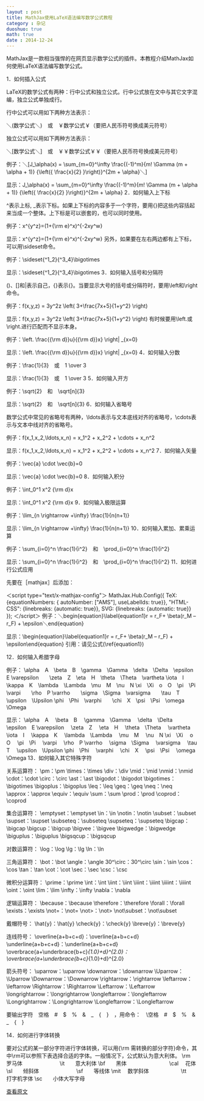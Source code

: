 ```yaml
---
layout : post
title: MathJax使用LaTeX语法编写数学公式教程
category : 杂记
duoshuo: true
math: true
date : 2014-12-24
---
```


<!-- more -->

MathJax是一款相当强悍的在网页显示数学公式的插件。本教程介绍MathJax如何使用LaTeX语法编写数学公式。

1．如何插入公式

LaTeX的数学公式有两种：行中公式和独立公式。行中公式放在文中与其它文字混编，独立公式单独成行。

行中公式可以用如下两种方法表示：

＼(数学公式＼)　或　￥数学公式￥（要把人民币符号换成美元符号）

独立公式可以用如下两种方法表示：

＼[数学公式＼]　或　￥￥数学公式￥￥（要把人民币符号换成美元符号）

例子：＼[J_\alpha(x) = \sum_{m=0}^\infty \frac{(-1)^m}{m! \Gamma (m + \alpha + 1)} {\left({ \frac{x}{2} }\right)}^{2m + \alpha}＼]

显示：J_\alpha(x) = \sum_{m=0}^\infty \frac{(-1)^m}{m! \Gamma (m + \alpha + 1)} {\left({ \frac{x}{2} }\right)}^{2m + \alpha}
2．如何输入上下标

^表示上标, _表示下标。如果上下标的内容多于一个字符，要用{}把这些内容括起来当成一个整体。上下标是可以嵌套的，也可以同时使用。

例子：x^{y^z}=(1+{\rm e}^x)^{-2xy^w}

显示：x^{y^z}=(1+{\rm e}^x)^{-2xy^w}
另外，如果要在左右两边都有上下标，可以用\sideset命令。

例子：\sideset{^1_2}{^3_4}\bigotimes

显示：\sideset{^1_2}{^3_4}\bigotimes
3．如何输入括号和分隔符

()、[]和|表示自己，\{\}表示{}。当要显示大号的括号或分隔符时，要用\left和\right命令。

例子：f(x,y,z) = 3y^2z \left( 3+\frac{7x+5}{1+y^2} \right)

显示：f(x,y,z) = 3y^2z \left( 3+\frac{7x+5}{1+y^2} \right)
有时候要用\left.或\right.进行匹配而不显示本身。

例子：\left. \frac{{\rm d}}u}{{\rm d}}x} \right| _{x=0}

显示：\left. \frac{{\rm d}}u}{{\rm d}}x} \right| _{x=0}
4．如何输入分数

例子：\frac{1}{3}　或　1 \over 3

显示：\frac{1}{3}　或　1 \over 3
5．如何输入开方

例子：\sqrt{2}　和　\sqrt[n]{3}

显示：\sqrt{2}　和　\sqrt[n]{3}
6．如何输入省略号

数学公式中常见的省略号有两种，\ldots表示与文本底线对齐的省略号，\cdots表示与文本中线对齐的省略号。

例子：f(x_1,x_2,\ldots,x_n) = x_1^2 + x_2^2 + \cdots + x_n^2

显示：f(x_1,x_2,\ldots,x_n) = x_1^2 + x_2^2 + \cdots + x_n^2
7．如何输入矢量

例子：\vec{a} \cdot \vec{b}=0

显示：\vec{a} \cdot \vec{b}=0
8．如何输入积分

例子：\int_0^1 x^2 {\rm d}x

显示：\int_0^1 x^2 {\rm d}x
9．如何输入极限运算

例子：\lim_{n \rightarrow +\infty} \frac{1}{n(n+1)}

显示：\lim_{n \rightarrow +\infty} \frac{1}{n(n+1)}
10．如何输入累加、累乘运算

例子：\sum_{i=0}^n \frac{1}{i^2}　和　\prod_{i=0}^n \frac{1}{i^2}

显示：\sum_{i=0}^n \frac{1}{i^2}　和　\prod_{i=0}^n \frac{1}{i^2}
11．如何进行公式应用

先要在［mathjax］后添加：

＜script type="text/x-mathjax-config"＞
    MathJax.Hub.Config({
        TeX: {equationNumbers: {
            autoNumber: ["AMS"], useLabelIds: true}},
            "HTML-CSS": {linebreaks: {automatic: true}},
            SVG: {linebreaks: {automatic: true}}
    });
＜/script＞
例子：＼begin{equation}\label{equation1}r = r_F+ \beta(r_M – r_F) + \epsilon＼end{equation}

显示：\begin{equation}\label{equation1}r = r_F+ \beta(r_M – r_F) + \epsilon\end{equation}
引用：请见公式(\ref{equation1})

12．如何输入希腊字母

例子：
\alpha　A　\beta　B　\gamma　\Gamma　\delta　\Delta　\epsilon　E
\varepsilon　　\zeta　Z　\eta　H　\theta　\Theta　\vartheta
\iota　I　\kappa　K　\lambda　\Lambda　\mu　M　\nu　N
\xi　\Xi　o　O　\pi　\Pi　\varpi　　\rho　P
\varrho　　\sigma　\Sigma　\varsigma　　\tau　T　\upsilon　\Upsilon
\phi　\Phi　\varphi　　\chi　X　\psi　\Psi　\omega　\Omega

显示：
\alpha　A　 \beta　B　 \gamma　\Gamma　 \delta　\Delta　 \epsilon　E
\varepsilon　 \zeta　Z　 \eta　H　 \theta　\Theta　 \vartheta
\iota　I　 \kappa　K　 \lambda　\Lambda　 \mu　M　 \nu　N
\xi　\Xi　 o　O　 \pi　\Pi　 \varpi　 \rho　P
\varrho　 \sigma　\Sigma　 \varsigma　 \tau　T　 \upsilon　\Upsilon
\phi　\Phi　 \varphi　 \chi　X　 \psi　\Psi　 \omega　\Omega
13．如何输入其它特殊字符

关系运算符：
\pm：\pm
\times：\times
\div：\div
\mid：\mid
\nmid：\nmid
\cdot：\cdot
\circ：\circ
\ast：\ast
\bigodot：\bigodot
\bigotimes：\bigotimes
\bigoplus：\bigoplus
\leq：\leq
\geq：\geq
\neq：\neq
\approx：\approx
\equiv：\equiv
\sum：\sum
\prod：\prod
\coprod：\coprod

集合运算符：
\emptyset：\emptyset
\in：\in
\notin：\notin
\subset：\subset
\supset：\supset
\subseteq：\subseteq
\supseteq：\supseteq
\bigcap：\bigcap
\bigcup：\bigcup
\bigvee：\bigvee
\bigwedge：\bigwedge
\biguplus：\biguplus
\bigsqcup：\bigsqcup

对数运算符：
\log：\log
\lg：\lg
\ln：\ln

三角运算符：
\bot：\bot
\angle：\angle
30^\circ：30^\circ
\sin：\sin
\cos：\cos
\tan：\tan
\cot：\cot
\sec：\sec
\csc：\csc

微积分运算符：
\prime：\prime
\int：\int
\iint：\iint
\iiint：\iiint
\iiiint：\iiiint
\oint：\oint
\lim：\lim
\infty：\infty
\nabla：\nabla

逻辑运算符：
\because：\because
\therefore：\therefore
\forall：\forall
\exists：\exists
\not=：\not=
\not>：\not>
\not\subset：\not\subset

戴帽符号：
\hat{y}：\hat{y}
\check{y}：\check{y}
\breve{y}：\breve{y}

连线符号：
\overline{a+b+c+d}：\overline{a+b+c+d}
\underline{a+b+c+d}：\underline{a+b+c+d}
\overbrace{a+\underbrace{b+c}_{1.0}+d}^{2.0}：\overbrace{a+\underbrace{b+c}_{1.0}+d}^{2.0}

箭头符号：
\uparrow：\uparrow
\downarrow：\downarrow
\Uparrow：\Uparrow
\Downarrow：\Downarrow
\rightarrow：\rightarrow
\leftarrow：\leftarrow
\Rightarrow：\Rightarrow
\Leftarrow：\Leftarrow
\longrightarrow：\longrightarrow
\longleftarrow：\longleftarrow
\Longrightarrow：\Longrightarrow
\Longleftarrow：\Longleftarrow

要输出字符　空格　#　$　%　&　_　{　}　，用命令：　\空格　\#　\$　\%　\&　\_　\{　\}

14．如何进行字体转换

要对公式的某一部分字符进行字体转换，可以用{\rm 需转换的部分字符}命令，其中\rm可以参照下表选择合适的字体。一般情况下，公式默认为意大利体。
\rm　　罗马体　　　　　　　\it　　意大利体
\bf　　黑体　　　　　　　　\cal 　花体
\sl　　倾斜体　　　　　　　\sf　　等线体
\mit 　数学斜体　　　　　　\tt　　打字机字体
\sc　　小体大写字母

[查看原文](http://iori.sinaapp.com/17.html/comment-page-1?replytocom=2)